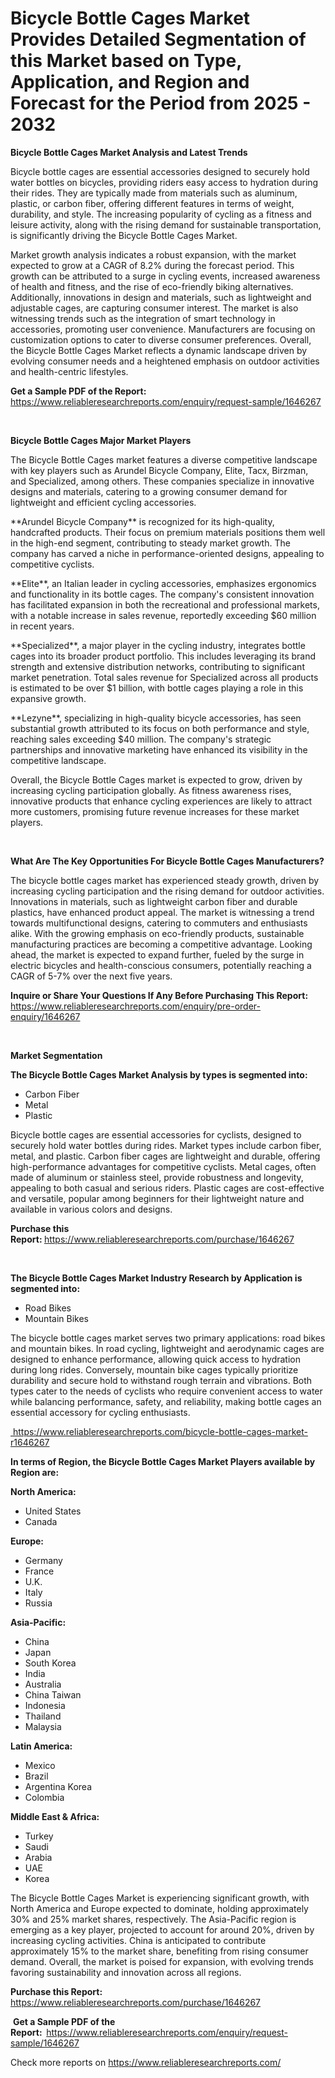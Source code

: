 <p><h1>Bicycle Bottle Cages Market Provides Detailed Segmentation of this Market based on Type, Application, and Region and Forecast for the Period from 2025 - 2032</h1></p><p><strong>Bicycle Bottle Cages Market Analysis and Latest Trends</strong></p>
<p><p>Bicycle bottle cages are essential accessories designed to securely hold water bottles on bicycles, providing riders easy access to hydration during their rides. They are typically made from materials such as aluminum, plastic, or carbon fiber, offering different features in terms of weight, durability, and style. The increasing popularity of cycling as a fitness and leisure activity, along with the rising demand for sustainable transportation, is significantly driving the Bicycle Bottle Cages Market.</p><p>Market growth analysis indicates a robust expansion, with the market expected to grow at a CAGR of 8.2% during the forecast period. This growth can be attributed to a surge in cycling events, increased awareness of health and fitness, and the rise of eco-friendly biking alternatives. Additionally, innovations in design and materials, such as lightweight and adjustable cages, are capturing consumer interest. The market is also witnessing trends such as the integration of smart technology in accessories, promoting user convenience. Manufacturers are focusing on customization options to cater to diverse consumer preferences. Overall, the Bicycle Bottle Cages Market reflects a dynamic landscape driven by evolving consumer needs and a heightened emphasis on outdoor activities and health-centric lifestyles.</p></p>
<p><strong>Get a Sample PDF of the Report:&nbsp;</strong> <a href="https://www.reliableresearchreports.com/enquiry/request-sample/1646267?utm_campaign=2102&utm_medium=2&utm_source=Github&utm_content=ia&utm_term=09022025&utm_id=bicycle-bottle-cages">https://www.reliableresearchreports.com/enquiry/request-sample/1646267</a></p>
<p>&nbsp;</p>
<p><strong>Bicycle Bottle Cages Major Market Players</strong></p>
<p><p>The Bicycle Bottle Cages market features a diverse competitive landscape with key players such as Arundel Bicycle Company, Elite, Tacx, Birzman, and Specialized, among others. These companies specialize in innovative designs and materials, catering to a growing consumer demand for lightweight and efficient cycling accessories.</p><p>**Arundel Bicycle Company** is recognized for its high-quality, handcrafted products. Their focus on premium materials positions them well in the high-end segment, contributing to steady market growth. The company has carved a niche in performance-oriented designs, appealing to competitive cyclists.</p><p>**Elite**, an Italian leader in cycling accessories, emphasizes ergonomics and functionality in its bottle cages. The company's consistent innovation has facilitated expansion in both the recreational and professional markets, with a notable increase in sales revenue, reportedly exceeding $60 million in recent years.</p><p>**Specialized**, a major player in the cycling industry, integrates bottle cages into its broader product portfolio. This includes leveraging its brand strength and extensive distribution networks, contributing to significant market penetration. Total sales revenue for Specialized across all products is estimated to be over $1 billion, with bottle cages playing a role in this expansive growth.</p><p>**Lezyne**, specializing in high-quality bicycle accessories, has seen substantial growth attributed to its focus on both performance and style, reaching sales exceeding $40 million. The company's strategic partnerships and innovative marketing have enhanced its visibility in the competitive landscape.</p><p>Overall, the Bicycle Bottle Cages market is expected to grow, driven by increasing cycling participation globally. As fitness awareness rises, innovative products that enhance cycling experiences are likely to attract more customers, promising future revenue increases for these market players.</p></p>
<p>&nbsp;</p>
<p><strong>What Are The Key Opportunities For Bicycle Bottle Cages Manufacturers?</strong></p>
<p><p>The bicycle bottle cages market has experienced steady growth, driven by increasing cycling participation and the rising demand for outdoor activities. Innovations in materials, such as lightweight carbon fiber and durable plastics, have enhanced product appeal. The market is witnessing a trend towards multifunctional designs, catering to commuters and enthusiasts alike. With the growing emphasis on eco-friendly products, sustainable manufacturing practices are becoming a competitive advantage. Looking ahead, the market is expected to expand further, fueled by the surge in electric bicycles and health-conscious consumers, potentially reaching a CAGR of 5-7% over the next five years.</p></p>
<p><strong>Inquire or Share Your Questions If Any Before Purchasing This Report:</strong> <a href="https://www.reliableresearchreports.com/enquiry/pre-order-enquiry/1646267?utm_campaign=2102&utm_medium=2&utm_source=Github&utm_content=ia&utm_term=09022025&utm_id=bicycle-bottle-cages">https://www.reliableresearchreports.com/enquiry/pre-order-enquiry/1646267</a></p>
<p>&nbsp;</p>
<p><strong>Market Segmentation</strong></p>
<p><strong>The Bicycle Bottle Cages Market Analysis by types is segmented into:</strong></p>
<p><ul><li>Carbon Fiber</li><li>Metal</li><li>Plastic</li></ul></p>
<p><p>Bicycle bottle cages are essential accessories for cyclists, designed to securely hold water bottles during rides. Market types include carbon fiber, metal, and plastic. Carbon fiber cages are lightweight and durable, offering high-performance advantages for competitive cyclists. Metal cages, often made of aluminum or stainless steel, provide robustness and longevity, appealing to both casual and serious riders. Plastic cages are cost-effective and versatile, popular among beginners for their lightweight nature and available in various colors and designs.</p></p>
<p><strong>Purchase this Report:&nbsp;</strong><a href="https://www.reliableresearchreports.com/purchase/1646267?utm_campaign=2102&utm_medium=2&utm_source=Github&utm_content=ia&utm_term=09022025&utm_id=bicycle-bottle-cages">https://www.reliableresearchreports.com/purchase/1646267</a></p>
<p>&nbsp;</p>
<p><strong>The Bicycle Bottle Cages Market Industry Research by Application is segmented into:</strong></p>
<p><ul><li>Road Bikes</li><li>Mountain Bikes</li></ul></p>
<p><p>The bicycle bottle cages market serves two primary applications: road bikes and mountain bikes. In road cycling, lightweight and aerodynamic cages are designed to enhance performance, allowing quick access to hydration during long rides. Conversely, mountain bike cages typically prioritize durability and secure hold to withstand rough terrain and vibrations. Both types cater to the needs of cyclists who require convenient access to water while balancing performance, safety, and reliability, making bottle cages an essential accessory for cycling enthusiasts.</p></p>
<p><a href="https://www.reliableresearchreports.com/bicycle-bottle-cages-market-r1646267?utm_campaign=2102&utm_medium=2&utm_source=Github&utm_content=ia&utm_term=09022025&utm_id=bicycle-bottle-cages">&nbsp;https://www.reliableresearchreports.com/bicycle-bottle-cages-market-r1646267</a></p>
<p><strong>In terms of Region, the Bicycle Bottle Cages Market Players available by Region are:</strong></p>
<p>
    <p> <strong> North America: </strong>
        <ul>
            <li>United States</li>
            <li>Canada</li>
        </ul>
        </p> 
    <p> <strong> Europe: </strong>
        <ul>
            <li>Germany</li>
            <li>France</li>
            <li>U.K.</li>
            <li>Italy</li>
            <li>Russia</li>
        </ul>
        </p> 
    <p> <strong> Asia-Pacific: </strong>
        <ul>
            <li>China</li>
            <li>Japan</li>
            <li>South Korea</li>
            <li>India</li>
            <li>Australia</li>
            <li>China Taiwan</li>
            <li>Indonesia</li>
            <li>Thailand</li>
            <li>Malaysia</li>
        </ul>
        </p> 
    <p> <strong> Latin America: </strong>
        <ul>
            <li>Mexico</li>
            <li>Brazil</li>
            <li>Argentina Korea</li>
            <li>Colombia</li>
        </ul>
        </p> 
    <p> <strong> Middle East & Africa: </strong>
        <ul>
            <li>Turkey</li>
            <li>Saudi</li>
            <li>Arabia</li>
            <li>UAE</li>
            <li>Korea</li>
        </ul>
    </p>
    </p>
<p><p>The Bicycle Bottle Cages Market is experiencing significant growth, with North America and Europe expected to dominate, holding approximately 30% and 25% market shares, respectively. The Asia-Pacific region is emerging as a key player, projected to account for around 20%, driven by increasing cycling activities. China is anticipated to contribute approximately 15% to the market share, benefiting from rising consumer demand. Overall, the market is poised for expansion, with evolving trends favoring sustainability and innovation across all regions.</p></p>
<p><strong>Purchase this Report: </strong><a href="https://www.reliableresearchreports.com/purchase/1646267?utm_campaign=2102&utm_medium=2&utm_source=Github&utm_content=ia&utm_term=09022025&utm_id=bicycle-bottle-cages">https://www.reliableresearchreports.com/purchase/1646267</a></p>
<p>&nbsp;<strong>Get a Sample PDF of the Report:&nbsp;&nbsp;</strong><a href="https://www.reliableresearchreports.com/enquiry/request-sample/1646267?utm_campaign=2102&utm_medium=2&utm_source=Github&utm_content=ia&utm_term=09022025&utm_id=bicycle-bottle-cages">https://www.reliableresearchreports.com/enquiry/request-sample/1646267</a></p>
<p><strong></strong></p>
<p>Check more reports on <a href="https://www.reliableresearchreports.com/?utm_campaign=2102&utm_medium=2&utm_source=Github&utm_content=ia&utm_term=09022025&utm_id=bicycle-bottle-cages">https://www.reliableresearchreports.com/</a></p>